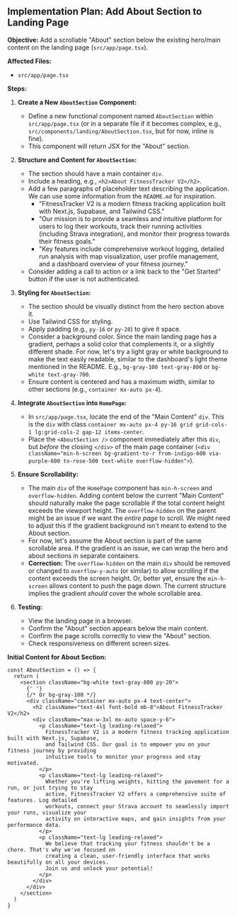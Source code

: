 ## Implementation Plan: Add About Section to Landing Page

**Objective:** Add a scrollable "About" section below the existing hero/main content on the landing page (`src/app/page.tsx`).

**Affected Files:**

- `src/app/page.tsx`

**Steps:**

1.  **Create a New `AboutSection` Component:**

    - Define a new functional component named `AboutSection` within `src/app/page.tsx` (or in a separate file if it becomes complex, e.g., `src/components/landing/AboutSection.tsx`, but for now, inline is fine).
    - This component will return JSX for the "About" section.

2.  **Structure and Content for `AboutSection`:**

    - The section should have a main container `div`.
    - Include a heading, e.g., `<h2>About FitnessTracker V2</h2>`.
    - Add a few paragraphs of placeholder text describing the application. We can use some information from the `README.md` for inspiration.
      - "FitnessTracker V2 is a modern fitness tracking application built with Next.js, Supabase, and Tailwind CSS."
      - "Our mission is to provide a seamless and intuitive platform for users to log their workouts, track their running activities (including Strava integration), and monitor their progress towards their fitness goals."
      - "Key features include comprehensive workout logging, detailed run analysis with map visualization, user profile management, and a dashboard overview of your fitness journey."
    - Consider adding a call to action or a link back to the "Get Started" button if the user is not authenticated.

3.  **Styling for `AboutSection`:**

    - The section should be visually distinct from the hero section above it.
    - Use Tailwind CSS for styling.
    - Apply padding (e.g., `py-16` or `py-20`) to give it space.
    - Consider a background color. Since the main landing page has a gradient, perhaps a solid color that complements it, or a slightly different shade. For now, let's try a light gray or white background to make the text easily readable, similar to the dashboard's light theme mentioned in the README. E.g., `bg-gray-100 text-gray-800` or `bg-white text-gray-700`.
    - Ensure content is centered and has a maximum width, similar to other sections (e.g., `container mx-auto px-4`).

4.  **Integrate `AboutSection` into `HomePage`:**

    - In `src/app/page.tsx`, locate the end of the "Main Content" `div`. This is the `div` with class `container mx-auto px-4 py-16 grid grid-cols-1 lg:grid-cols-2 gap-12 items-center`.
    - Place the `<AboutSection />` component immediately after this `div`, but _before_ the closing `</div>` of the main page container (`<div className="min-h-screen bg-gradient-to-r from-indigo-600 via-purple-600 to-rose-500 text-white overflow-hidden">`).

5.  **Ensure Scrollability:**

    - The main `div` of the `HomePage` component has `min-h-screen` and `overflow-hidden`. Adding content below the current "Main Content" should naturally make the page scrollable if the total content height exceeds the viewport height. The `overflow-hidden` on the parent might be an issue if we want the _entire page_ to scroll. We might need to adjust this if the gradient background isn't meant to extend to the About section.
    - For now, let's assume the About section is part of the same scrollable area. If the gradient is an issue, we can wrap the hero and about sections in separate containers.
    - **Correction:** The `overflow-hidden` on the main `div` should be removed or changed to `overflow-y-auto` (or similar) to allow scrolling if the content exceeds the screen height. Or, better yet, ensure the `min-h-screen` allows content to push the page down. The current structure implies the gradient _should_ cover the whole scrollable area.

6.  **Testing:**
    - View the landing page in a browser.
    - Confirm the "About" section appears below the main content.
    - Confirm the page scrolls correctly to view the "About" section.
    - Check responsiveness on different screen sizes.

**Initial Content for About Section:**

```tsx
const AboutSection = () => {
  return (
    <section className="bg-white text-gray-800 py-20">
      {' '}
      {/* Or bg-gray-100 */}
      <div className="container mx-auto px-4 text-center">
        <h2 className="text-4xl font-bold mb-8">About FitnessTracker V2</h2>
        <div className="max-w-3xl mx-auto space-y-6">
          <p className="text-lg leading-relaxed">
            FitnessTracker V2 is a modern fitness tracking application built with Next.js, Supabase,
            and Tailwind CSS. Our goal is to empower you on your fitness journey by providing
            intuitive tools to monitor your progress and stay motivated.
          </p>
          <p className="text-lg leading-relaxed">
            Whether you're lifting weights, hitting the pavement for a run, or just trying to stay
            active, FitnessTracker V2 offers a comprehensive suite of features. Log detailed
            workouts, connect your Strava account to seamlessly import your runs, visualize your
            activity on interactive maps, and gain insights from your performance data.
          </p>
          <p className="text-lg leading-relaxed">
            We believe that tracking your fitness shouldn't be a chore. That's why we've focused on
            creating a clean, user-friendly interface that works beautifully on all your devices.
            Join us and unlock your potential!
          </p>
        </div>
      </div>
    </section>
  )
}
```
